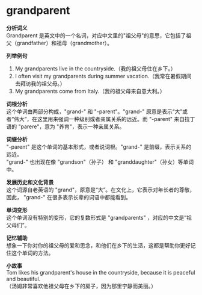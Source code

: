 # grandparent

**分析词义**  
Grandparent 是英文中的一个名词，对应中文里的"祖父母"的意思，它包括了祖父（grandfather）和祖母（grandmother）。

  

**列举例句**

  

1.  My grandparents live in the countryside.（我的祖父母住在乡下。）
2.  I often visit my grandparents during summer vacation.（我常在暑假期间去拜访我的祖父母。）
3.  My grandparents come from Italy.（我的祖父母来自意大利。）

  

**词根分析**  
这个单词由两部分构成，"grand-" 和 "-parent"。"grand-" 原意是表示“大”或者“伟大”，在这里用来强调一种级别或者亲属关系的远近。而 "-parent" 来自拉丁语的 "parere"，意为 "养育"，表示一种亲属关系。

  

**词缀分析**  
"-parent" 是这个单词的基本形式，或者说词根。"grand-" 是前缀，表示关系的远近。  
"grand-" 也出现在像 "grandson"（孙子） 和 "granddaughter"（孙女）等单词中。

  

**发展历史和文化背景**  
这个词源自老英语的 "grand"，原意是“大”。在文化上，它表示对年长者的尊敬，因此， "grand-" 在很多表示长辈的词语中都能看到。

  

**单词变形**  
这个单词没有特别的变形，它的复数形式是 "grandparents" ，对应的中文是“祖父母们”。

  

**记忆辅助**  
想象一下你对你的祖父母的爱和思念，和他们在乡下的生活，这都是帮助你更好记住这个单词的方法。

  

**小故事**  
Tom likes his grandparent's house in the countryside, because it is peaceful and beautiful.  
（汤姆非常喜欢他祖父母在乡下的房子，因为那里宁静而美丽。）

